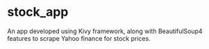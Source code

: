 # stock_app

An app developed using Kivy framework, along with BeautifulSoup4 features to scrape Yahoo finance for stock prices.

